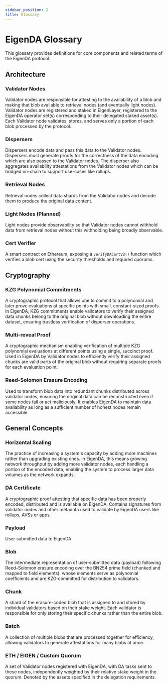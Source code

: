 ```yaml
---
sidebar_position: 2
title: Glossary
---
```

# EigenDA Glossary

This glossary provides definitions for core components and related terms of the EigenDA protocol.

## Architecture

### Validator Nodes
Validator nodes are responsible for attesting to the availability of a blob and making that blob available to retrieval nodes (and eventually light nodes). Validator nodes are registered and staked in EigenLayer, registered to the EigenDA operator set(s) corresponding to their delegated staked asset(s). Each Validator node validates, stores, and serves only a portion of each blob processed by the protocol.

### Dispersers
Dispersers encode data and pass this data to the Validator nodes. Dispersers must generate proofs for the correctness of the data encoding which are also passed to the Validator nodes. The disperser also aggregates availability attestations from the Validator nodes which can be bridged on-chain to support use-cases like rollups.

### Retrieval Nodes
Retrieval nodes collect data shards from the Validator nodes and decode them to produce the original data content.

### Light Nodes (Planned)
Light nodes provide observability so that Validator nodes cannot withhold data from retrieval nodes without this withholding being broadly observable.

### Cert Verifier
A smart contract on Ethereum, exposing a `verifyDACertV2()` function which verifies a blob cert using the security thresholds and required quorums. 

## Cryptography

### KZG Polynomial Commitments
A cryptographic protocol that allows one to commit to a polynomial and later prove evaluations at specific points with small, constant-sized proofs. In EigenDA, KZG commitments enable validators to verify their assigned data chunks belong to the original blob without downloading the entire dataset, ensuring trustless verification of disperser operations.

### Multi-reveal Proof
A cryptographic mechanism enabling verification of multiple KZG polynomial evaluations at different points using a single, succinct proof. Used in EigenDA by Validator nodes to efficiently verify their assigned chunks are valid parts of the original blob without requiring separate proofs for each evaluation point.

### Reed-Solomon Erasure Encoding
Used to transform blob data into redundant chunks distributed across validator nodes, ensuring the original data can be reconstructed even if some nodes fail or act maliciously. It enables EigenDA to maintain data availability as long as a sufficient number of honest nodes remain accessible.

## General Concepts

### Horizontal Scaling
The practice of increasing a system's capacity by adding more machines rather than upgrading existing ones. In EigenDA, this means growing network throughput by adding more validator nodes, each handling a portion of the encoded data, enabling the system to process larger data volumes as the network expands.

### DA Certificate
A cryptographic proof attesting that specific data has been properly encoded, distributed and is available on EigenDA. Contains signatures from validator nodes and other metadata used to validate by EigenDA users like rollups, AVSs or apps.

### Payload
User submitted data to EigenDA.

### Blob
The intermediate representation of user‑submitted data (payload) following Reed–Solomon erasure encoding over the BN254 prime field (chunked and mapped to field elements), whose elements serve as polynomial coefficients and are KZG‑committed for distribution to validators.

### Chunk
A shard of the erasure-coded blob that is assigned to and stored by individual validators based on their stake weight. Each validator is responsible for only storing their specific chunks rather than the entire blob.

### Batch
A collection of multiple blobs that are processed together for efficiency, allowing validators to generate attestations for many blobs at once.

### ETH / EIGEN / Custom Quorum
A set of Validator nodes registered with EigenDA, with DA tasks sent to these nodes, independently weighted by their relative stake weight in the quorum. Denoted by the assets specified in the delegation requirements.